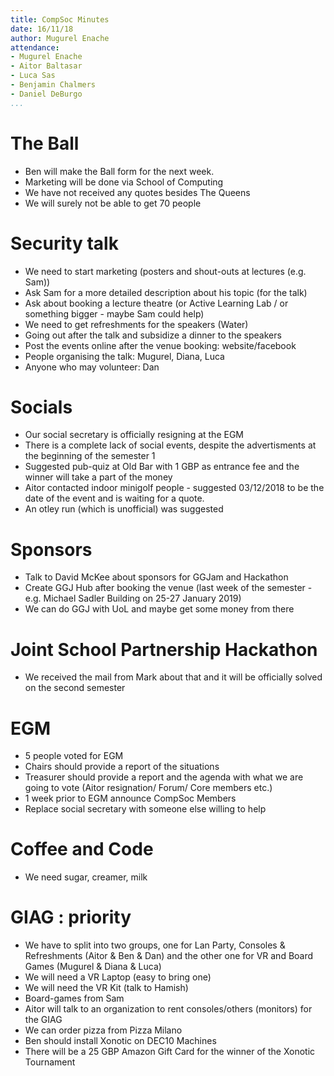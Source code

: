 ```yaml
---
title: CompSoc Minutes
date: 16/11/18
author: Mugurel Enache
attendance:
- Mugurel Enache
- Aitor Baltasar
- Luca Sas
- Benjamin Chalmers
- Daniel DeBurgo
...
```


# The Ball

- Ben will make the Ball form for the next week.
- Marketing will be done via School of Computing
- We have not received any quotes besides The Queens
- We will surely not be able to get 70 people

# Security talk

- We need to start marketing (posters and shout-outs at lectures (e.g. Sam))
- Ask Sam for a more detailed description about his topic (for the talk)
- Ask about booking a lecture theatre (or Active Learning Lab / or something bigger - maybe Sam could help)
- We need to get refreshments for the speakers (Water)
- Going out after the talk and subsidize a dinner to the speakers
- Post the events online after the venue booking: website/facebook
- People organising the talk: Mugurel, Diana, Luca
- Anyone who may volunteer: Dan

# Socials

- Our social secretary is officially resigning at the EGM
- There is a complete lack of social events, despite the advertisments at the beginning of the semester 1
- Suggested pub-quiz at Old Bar with 1 GBP as entrance fee and the winner will take a part of the money
- Aitor contacted indoor minigolf people - suggested 03/12/2018 to be the date of the event and is waiting for a quote.
- An otley run (which is unofficial) was suggested

# Sponsors

- Talk to David McKee about sponsors for GGJam and Hackathon
- Create GGJ Hub after booking the venue (last week of the semester - e.g. Michael Sadler Building on 25-27 January 2019)
- We can do GGJ with UoL and maybe get some money from there

# Joint School Partnership Hackathon

- We received the mail from Mark about that and it will be officially solved on the second semester

# EGM

- 5 people voted for EGM
- Chairs should provide a report of the situations
- Treasurer should provide a report and the agenda with what we are going to vote (Aitor resignation/ Forum/ Core members etc.)
- 1 week prior to EGM announce CompSoc Members
- Replace social secretary with someone else willing to help

# Coffee and Code

- We need sugar, creamer, milk

# GIAG : priority

- We have to split into two groups, one for Lan Party, Consoles & Refreshments (Aitor & Ben & Dan) and the other one for VR and Board Games (Mugurel & Diana & Luca)
- We will need a VR Laptop (easy to bring one)
- We will need the VR Kit (talk to Hamish)
- Board-games from Sam
- Aitor will talk to an organization to rent consoles/others (monitors) for the GIAG
- We can order pizza from Pizza Milano
- Ben should install Xonotic on DEC10 Machines
- There will be a 25 GBP Amazon Gift Card for the winner of the Xonotic Tournament


